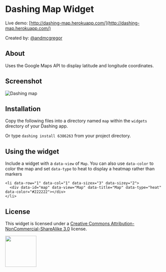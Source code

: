 # Dashing Map Widget

Live demo: [http://dashing-map.herokuapp.com/](http://dashing-map.herokuapp.com/)

Created by: [@andmcgregor](http://www.twitter.com/andmcgregor)

## About

Uses the Google Maps API to display latitude and longitude coordinates.

## Screenshot

![Dashing map](https://s3-us-west-2.amazonaws.com/vineline/dashing_map.png)

## Installation

Copy the following files into a directory named `map` within the `widgets` directory of your Dashing app.

Or type `dashing install 6386263` from your project directory.

## Using the widget

Include a widget with a `data-view` of `Map`. You can also use `data-color` to color the map and set `data-type` to heat to display a heatmap rather than markers 

    <li data-row="1" data-col="1" data-sizex="3" data-sizey="2">
      <div data-id="map" data-view="Map" data-title="Map" data-type="heat" data-color="#222222"></div>
    </li>

## License

This widget is licensed under a [Creative Commons Attribution-NonCommercial-ShareAlike 3.0](http://creativecommons.org/licenses/by-nc-sa/3.0/) license.

<img src="http://mirrors.creativecommons.org/presskit/buttons/88x31/png/by-nc-sa.png" width="100">
